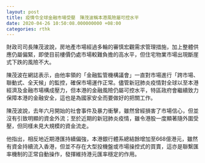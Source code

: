 ```yaml
---
layout: post
title: 疫情令全球金融市場受壓　陳茂波稱本港風險屬可控水平
date: 2020-04-26 10:50:08.000000000 +08:00
categories: rthk
---
```


財政司司長陳茂波說，房地產市場經過多輪的審慎宏觀需求管理措施，加上整體供應仍屬偏緊，即使目前樓價仍處市場較難負擔的高水平，但住宅物業市場出現斷崖式下跌的風險不大。

陳茂波在網誌表示，由他率領的「金融監管機構議會」一直對市場進行「跨市場、聯動式、全天候」的監控，確保市場運作正常。儘管新冠肺炎疫情對全球以至本港經濟及金融巿場構成壓力，但本港的金融風險仍屬可控水平，特區政府會繼續致力保障本港的金融安全，這也是為國家安全而要做好的把關工作。

陳茂波說，去年六月開始的社會事件及暴力衝擊，雖然曾經損害了市場信心，但並沒有引致明顯的資金外流；至於近期的新冠肺炎疫情，雖令港股一度顯著隨外圍受壓，但同樣未見大規模的資金流走。

他指出，相反地近期港匯持續偏強，本港銀行體系總結餘增加至668億港元，雖然有資金持續流入香港，但並不存在大型投機盤或市場操控式的買賣，這亦是聯繫匯率機制的正常自動操作，發揮維持港元匯率穩定的作用。
